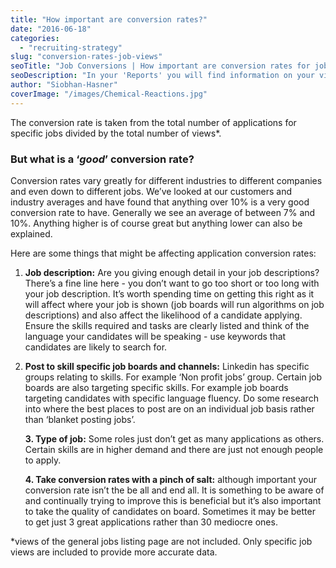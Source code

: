 ```yaml
---
title: "How important are conversion rates?"
date: "2016-06-18"
categories:
  - "recruiting-strategy"
slug: "conversion-rates-job-views"
seoTitle: "Job Conversions | How important are conversion rates for jobs | HireHive"
seoDescription: "In your 'Reports' you will find information on your view to application conversion rate. But how important is this metric really and how can you improve it? Find out in more detail."
author: "Siobhan-Hasner"
coverImage: "/images/Chemical-Reactions.jpg"
---
```


The conversion rate is taken from the total number of applications for specific jobs divided by the total number of views\*.

### But what is a ‘_good_’ conversion rate?

Conversion rates vary greatly for different industries to different companies and even down to different jobs. We’ve looked at our customers and industry averages and have found that anything over 10% is a very good conversion rate to have. Generally we see an average of between 7% and 10%. Anything higher is of course great but anything lower can also be explained.

Here are some things that might be affecting application conversion rates:

1. **Job description:** Are you giving enough detail in your job descriptions? There’s a fine line here - you don’t want to go too short or too long with your job description. It’s worth spending time on getting this right as it will affect where your job is shown (job boards will run algorithms on job descriptions) and also affect the likelihood of a candidate applying. Ensure the skills required and tasks are clearly listed and think of the language your candidates will be speaking - use keywords that candidates are likely to search for.
2. **Post to skill specific job boards and channels:** Linkedin has specific groups relating to skills. For example ‘Non profit jobs’ group. Certain job boards are also targeting specific skills. For example job boards targeting candidates with specific language fluency. Do some research into where the best places to post are on an individual job basis rather than ‘blanket posting jobs’.

   **3\. Type of job:** Some roles just don’t get as many applications as others. Certain skills are in higher demand and there are just not enough people to apply.

   **4\. Take conversion rates with a pinch of salt:** although important your conversion rate isn’t the be all and end all. It is something to be aware of and continually trying to improve this is beneficial but it’s also important to take the quality of candidates on board. Sometimes it may be better to get just 3 great applications rather than 30 mediocre ones.

\*views of the general jobs listing page are not included. Only specific job views are included to provide more accurate data.
